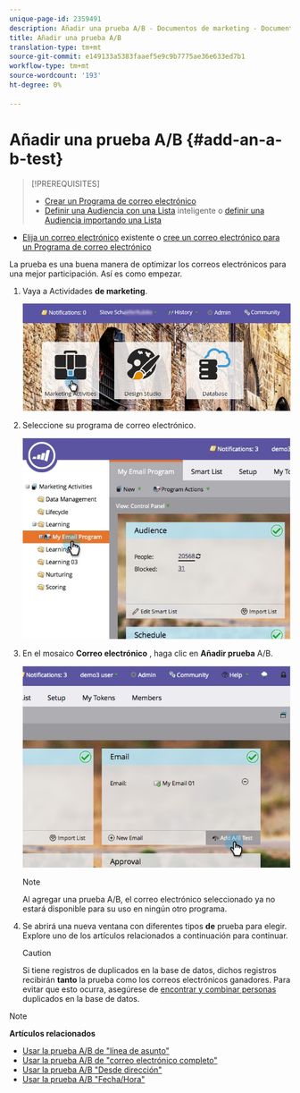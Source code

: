 ```yaml
---
unique-page-id: 2359491
description: Añadir una prueba A/B - Documentos de marketing - Documentación del producto
title: Añadir una prueba A/B
translation-type: tm+mt
source-git-commit: e149133a5383faaef5e9c9b7775ae36e633ed7b1
workflow-type: tm+mt
source-wordcount: '193'
ht-degree: 0%

---
```



# Añadir una prueba A/B {#add-an-a-b-test}

>[!PREREQUISITES]
>
>* [Crear un Programa de correo electrónico](../../../../../product-docs/email-marketing/email-programs/creating-an-email-program/create-an-email-program.md)
>* [Definir una Audiencia con una Lista](../../../../../product-docs/email-marketing/email-programs/managing-people-in-email-programs/define-an-audience-with-a-smart-list.md) inteligente o [definir una Audiencia importando una Lista](../../../../../product-docs/email-marketing/email-programs/managing-people-in-email-programs/define-an-audience-by-importing-a-list.md)

   >
   >
* [Elija un correo electrónico](../../../../../product-docs/email-marketing/email-programs/email-program-actions/choose-an-existing-email.md) existente o [cree un correo electrónico para un Programa de correo electrónico](../../../../../product-docs/email-marketing/email-programs/email-program-actions/create-an-email-for-an-email-program.md)

>



La prueba es una buena manera de optimizar los correos electrónicos para una mejor participación. Así es como empezar.

1. Vaya a Actividades **de marketing**.

   ![](assets/login-marketing-activities.png)

1. Seleccione su programa de correo electrónico.

   ![](assets/selectemailprogram.jpg)

1. En el mosaico **Correo electrónico** , haga clic en **Añadir prueba** A/B.

   ![](assets/image2014-9-12-14-3a39-3a29.png)

   >[!NOTE]
   >
   >Al agregar una prueba A/B, el correo electrónico seleccionado ya no estará disponible para su uso en ningún otro programa.

1. Se abrirá una nueva ventana con diferentes tipos **de** prueba para elegir. Explore uno de los artículos relacionados a continuación para continuar.

   >[!CAUTION]
   >
   >Si tiene registros de duplicados en la base de datos, dichos registros recibirán **tanto** la prueba como los correos electrónicos ganadores. Para evitar que esto ocurra, asegúrese de [encontrar y combinar personas](http://docs.marketo.com/x/G4EI) duplicados en la base de datos.

>[!NOTE]
>
>**Artículos relacionados**
>
>* [Usar la prueba A/B de &quot;línea de asunto&quot;](use-subject-line-a-b-testing.md)
>* [Usar la prueba A/B de &quot;correo electrónico completo&quot;](use-whole-email-a-b-testing.md)
>* [Usar la prueba A/B &quot;Desde dirección&quot;](use-from-address-a-b-testing.md)
>* [Usar la prueba A/B &quot;Fecha/Hora&quot;](use-date-time-a-b-testing.md)

>



